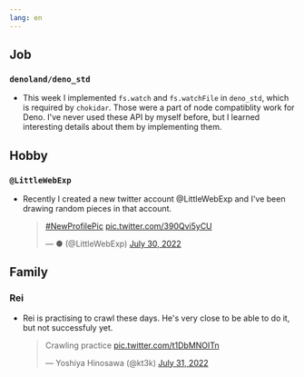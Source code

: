 ```yaml
---
lang: en
---
```


## Job

### `denoland/deno_std`

- This week I implemented `fs.watch` and `fs.watchFile` in `deno_std`, which is required by `chokidar`. Those were a part of node compatiblity work for Deno. I've never used these API by myself before, but I learned interesting details about them by implementing them.

## Hobby

### `@LittleWebExp`

- Recently I created a new twitter account @LittleWebExp and I've been drawing random pieces in that account.

  <blockquote class="twitter-tweet"><p lang="qme" dir="ltr"><a href="https://twitter.com/hashtag/NewProfilePic?src=hash&amp;ref_src=twsrc%5Etfw">#NewProfilePic</a> <a href="https://t.co/390Qvi5yCU">pic.twitter.com/390Qvi5yCU</a></p>&mdash; ● (@LittleWebExp) <a href="https://twitter.com/LittleWebExp/status/1553327997037723648?ref_src=twsrc%5Etfw">July 30, 2022</a></blockquote> <script async src="https://platform.twitter.com/widgets.js" charset="utf-8"></script>

## Family

### Rei

- Rei is practising to crawl these days. He's very close to be able to do it, but not successfuly yet.

  <blockquote class="twitter-tweet"><p lang="en" dir="ltr">Crawling practice <a href="https://t.co/t1DbMNOITn">pic.twitter.com/t1DbMNOITn</a></p>&mdash; Yoshiya Hinosawa (@kt3k) <a href="https://twitter.com/kt3k/status/1553597733608763392?ref_src=twsrc%5Etfw">July 31, 2022</a></blockquote> <script async src="https://platform.twitter.com/widgets.js" charset="utf-8"></script>



